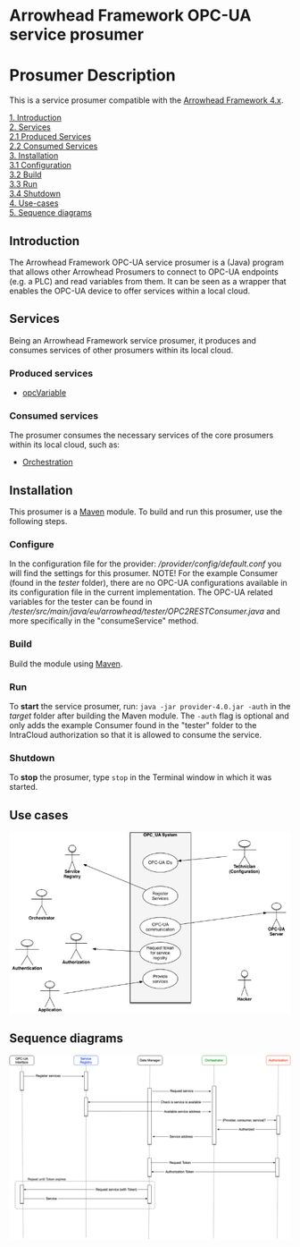 Arrowhead Framework OPC-UA service prosumer
=======
Prosumer Description
=======

This is a service prosumer compatible with the [Arrowhead Framework 4.x](https://github.com/arrowhead-f).

[1. Introduction](#introduction)  
[2. Services](#services)  
[2.1 Produced Services](#produced-services)  
[2.2 Consumed Services](#consumed-services)  
[3. Installation](#installation)  
[3.1 Configuration](#configuration)  
[3.2 Build](#build)  
[3.3 Run](#run)  
[3.4 Shutdown](#shutdown)  
[4. Use-cases](#use-cases)  
[5. Sequence diagrams](#sequence-diagrams)  

## Introduction
The Arrowhead Framework OPC-UA service prosumer is a (Java) program that allows other Arrowhead Prosumers to connect to OPC-UA endpoints (e.g. a PLC) and read variables from them. It can be seen as a wrapper that enables the OPC-UA device to offer services within a local cloud.

## Services
Being an Arrowhead Framework service prosumer, it produces and consumes services of other prosumers within its local cloud.

### Produced services
- [opcVariable](opcVariable.md)

### Consumed services
The prosumer consumes the necessary services of the core prosumers within its local cloud, such as:
- [Orchestration](https://github.com/arrowhead-f/core-java/tree/master/documentation/Orchestrator)


## Installation
This prosumer is a [Maven](http://maven.apache.org/) module. To build and run this prosumer, use the following steps.

### Configure
In the configuration file for the provider: */provider/config/default.conf* you will find the settings for this prosumer.  NOTE! For the example Consumer (found in the *tester* folder), there are no OPC-UA configurations available in its configuration file in the current implementation. The OPC-UA related variables for the tester can be found in */tester/src/main/java/eu/arrowhead/tester/OPC2RESTConsumer.java* and more specifically in the "consumeService" method.

### Build
Build the module using [Maven](http://maven.apache.org/).

### Run
To **start** the service prosumer, run: `java -jar provider-4.0.jar -auth` in the *target* folder after building the Maven module. 
The `-auth` flag is optional and only adds the example Consumer found in the "tester" folder to the IntraCloud authorization so that it is allowed to consume the service.

### Shutdown
To **stop** the prosumer, type `stop` in the Terminal window in which it was started.

## Use cases
![Use case](Figures/useCase.png)

## Sequence diagrams
![Sequence diragram](Figures/sequence.png)

